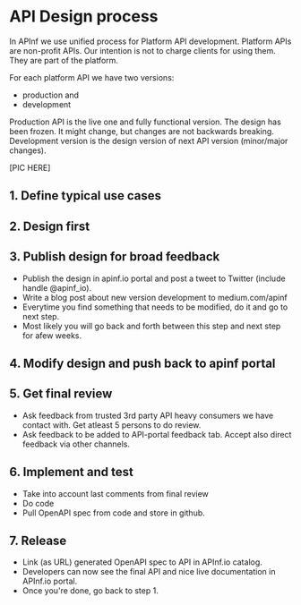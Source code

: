 # API Design process

In APInf we use unified process for Platform API development. Platform APIs are non-profit APIs. Our intention is not to charge clients for using them. They are part of the platform. 

For each platform API we have two versions: 
- production and 
- development

Production API is the live one and fully functional version. The design has been frozen. It might change, but changes are not backwards breaking. Development version is the design version of next API version (minor/major changes). 


[PIC HERE]

## 1. Define typical use cases

## 2. Design first

## 3. Publish design for broad feedback

- Publish the design in apinf.io portal and post a tweet to Twitter (include handle @apinf_io). 
- Write a blog post about new version development to medium.com/apinf 
- Everytime you find something that needs to be modified, do it and go to next step. 
- Most likely you will go back and forth between this step and next step for afew weeks. 

## 4. Modify design and push back to apinf portal


## 5. Get final review

- Ask feedback from trusted 3rd party API heavy consumers we have contact with. Get atleast 5 persons to do review. 
- Ask feedback to be added to API-portal feedback tab. Accept also direct feedback via other channels. 

## 6. Implement and test
- Take into account last comments from final review
- Do code
- Pull OpenAPI spec from code and store in github. 

## 7. Release

- Link (as URL) generated OpenAPI spec to API in APInf.io catalog. 
- Developers can now see the final API and nice live documentation in APInf.io portal. 
- Once you're done, go back to step 1. 

